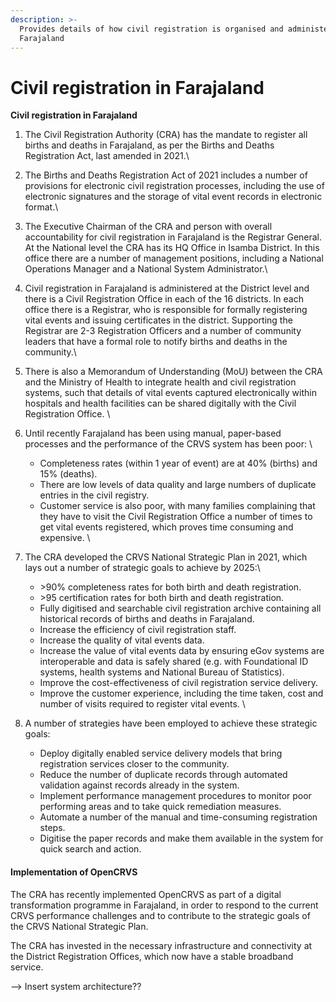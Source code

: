 ```yaml
---
description: >-
  Provides details of how civil registration is organised and administered in
  Farajaland
---
```


# Civil registration in Farajaland

**Civil registration in Farajaland**

1. The Civil Registration Authority (CRA) has the mandate to register all births and deaths in Farajaland, as per the Births and Deaths Registration Act, last amended in 2021.\

2. The Births and Deaths Registration Act of 2021 includes a number of provisions for electronic civil registration processes, including the use of electronic signatures and the storage of vital event records in electronic format.\

3. The Executive Chairman of the CRA and person with overall accountability for civil registration in Farajaland is the Registrar General. At the National level the CRA has its HQ Office in Isamba District. In this office there are a number of management positions, including a National Operations Manager and a National System Administrator.\

4. Civil registration in Farajaland is administered at the District level and there is a Civil Registration Office in each of the 16 districts. In each office there is a Registrar, who is responsible for formally registering vital events and issuing certificates in the district. Supporting the Registrar are 2-3 Registration Officers and a number of community leaders that have a formal role to notify births and deaths in the community.\

5. There is also a Memorandum of Understanding (MoU) between the CRA and the Ministry of Health to integrate health and civil registration systems, such that details of vital events captured electronically within hospitals and health facilities can be shared digitally with the Civil Registration Office. \

6. Until recently Farajaland has been using manual, paper-based processes and the performance of the CRVS system has been poor: \

   * Completeness rates (within 1 year of event) are at 40% (births) and 15% (deaths).
   * There are low levels of data quality and large numbers of duplicate entries in the civil registry.&#x20;
   * Customer service is also poor, with many families complaining that they have to visit the Civil Registration Office a number of times to get vital events registered, which proves time consuming and expensive. \

7. The CRA developed the CRVS National Strategic Plan in 2021, which lays out a number of strategic goals to achieve by 2025:\

   * \>90% completeness rates for both birth and death registration.
   * \>95 certification rates for both birth and death registration.
   * Fully digitised and searchable civil registration archive containing all historical records of births and deaths in Farajaland.
   * Increase the efficiency of civil registration staff.&#x20;
   * Increase the quality of vital events data.
   * Increase the value of vital events data by ensuring eGov systems are interoperable and data is safely shared (e.g. with Foundational ID systems, health systems and National Bureau of Statistics).
   * Improve the cost-effectiveness of civil registration service delivery.
   * Improve the customer experience, including the time taken, cost and number of visits required to register vital events. \

8. A number of strategies have been employed to achieve these strategic goals:
   * Deploy digitally enabled service delivery models that bring registration services closer to the community.
   * Reduce the number of duplicate records through automated validation against records already in the system.
   * Implement performance management procedures to monitor poor performing areas and to take quick remediation measures.
   * Automate a number of the manual and time-consuming registration steps.
   * Digitise the paper records and make them available in the system for quick search and action.&#x20;

#### **Implementation of OpenCRVS**

The CRA has recently implemented OpenCRVS as part of a digital transformation programme in Farajaland, in order to respond to the current CRVS performance challenges and to contribute to the strategic goals of the CRVS National Strategic Plan. &#x20;

The CRA has invested in the necessary infrastructure and connectivity at the District Registration Offices, which now have a stable broadband service.

\--> Insert system architecture??
